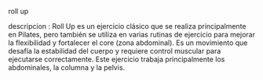 roll up

descripcion :
Roll Up es un ejercicio clásico que se realiza principalmente en Pilates, pero también se utiliza en varias rutinas de ejercicio para mejorar la flexibilidad y fortalecer el core (zona abdominal). Es un movimiento que desafía la estabilidad del cuerpo y requiere control muscular para ejecutarse correctamente. Este ejercicio trabaja principalmente los abdominales, la columna y la pelvis.
